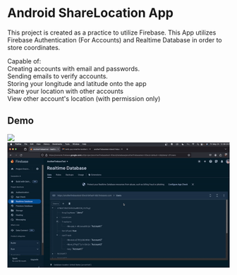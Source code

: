 
# Android ShareLocation App

This project is created as a practice to utilize Firebase. This App utilizes Firebase Authentication (For Accounts) and Realtime Database in order to store coordinates. 

Capable of:\
Creating accounts with email and passwords.\
Sending emails to verify accounts.\
Storing your longitude and latitude onto the app\
Share your location with other accounts\
View other account's location (with permission only)


## Demo


![](https://github.com/Punless/shareLocation/blob/main/AppSide.gif)
![](https://github.com/Punless/shareLocation/blob/main/databasesideGIF.gif)
